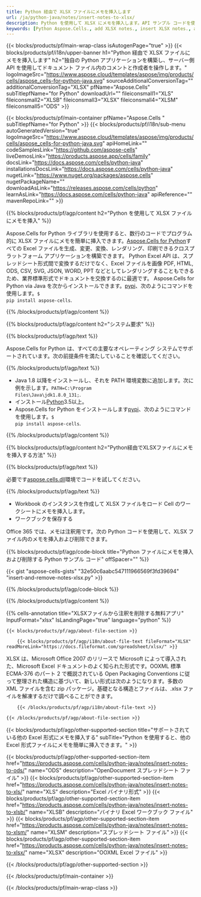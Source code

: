 ```yaml
---
title: Python 経由で XLSX ファイルにメモを挿入します
url: /ja/python-java/notes/insert-notes-to-xlsx/ 
description: Python を使用して XLSX にメモを挿入します。API サンプル コードを使用して、Python アプリケーション内にメモを挿入します。
keywords: [Python Aspose.Cells., add XLSX notes., insert XLSX notes., access XLSX notes., remove XLSX notes., delete XLSX notes., add notes in XLSX., insert notes in XLSX., access notes in XLSX., remove notes in XLSX., delete notes in XLSX]
---
```

{{< blocks/products/pf/main-wrap-class isAutogenPage="true" >}}
{{< blocks/products/pf/i18n/upper-banner h1="Python 経由で XLSX ファイルにメモを挿入します" h2="独自の Python アプリケーションを構築し、サーバー側 API を使用してドキュメント ファイル内のコメントと作成者を操作します。" logoImageSrc="https://www.aspose.cloud/templates/aspose/img/products/cells/aspose_cells-for-python-java.svg" sourceAdditionalConversionTag="" additionalConversionTag="XLSX" pfName="Aspose.Cells" subTitlepfName="for Python" downloadUrl="" fileiconsmall1="XLS" fileiconsmall2="XLSB" fileiconsmall3="XLSX" fileiconsmall4="XLSM" fileiconsmall5="ODS" >}}

{{< blocks/products/pf/main-container pfName="Aspose.Cells " subTitlepfName="for Python" >}}
{{< blocks/products/pf/i18n/sub-menu autoGeneratedVersion="true" logoImageSrc="https://www.aspose.cloud/templates/aspose/img/products/cells/aspose_cells-for-python-java.svg" apiHomeLink="" codeSamplesLink="https://github.com/aspose-cells" liveDemosLink="https://products.aspose.app/cells/family" docsLink="https://docs.aspose.com/cells/python-java" installationsDocsLink="https://docs.aspose.com/cells/python-java" nugetLink="https://www.nuget.org/packages/aspose.cells" nugetPackageName="" downloadAsLink="https://releases.aspose.com/cells/python" learnAsLink="https://docs.aspose.com/cells/python-java" apiReference="" mavenRepoLink="" >}}

{{% blocks/products/pf/agp/content h2="Python を使用して XLSX ファイルにメモを挿入" %}}

Aspose.Cells for Python ライブラリを使用すると、数行のコードでプログラム的に XLSX ファイルにメモを簡単に挿入できます。[Aspose.Cells for Python](https://pypi.org/project/aspose-cells)すべての Excel ファイルを生成、変更、変換、レンダリング、印刷できるクロスプラットフォーム アプリケーションを構築できます。 Python Excel API は、スプレッドシート形式間で変換するだけでなく、Excel ファイルを画像 PDF, HTML, ODS, CSV, SVG, JSON, WORD, PPT などとしてレンダリングすることもできるため、業界標準形式でドキュメントを交換するのに最適です。 Aspose.Cells for Python via Java を次からインストールできます。<a href="https://pypi.org/project/aspose-cells/">pypi</a>、次のようにコマンドを使用します。<code>$ pip install aspose-cells</code>.

 
{{% /blocks/products/pf/agp/content %}}

{{% blocks/products/pf/agp/content h2="システム要求" %}}

{{% blocks/products/pf/agp/text %}}

Aspose.Cells for Python は、すべての主要なオペレーティング システムでサポートされています。次の前提条件を満たしていることを確認してください。

{{% /blocks/products/pf/agp/text %}}

-  Java 1.8 以降をインストールし、それを PATH 環境変数に追加します。次に例を示します。<code>PATH=C:\Program Files\Java\jdk1.8.0_131;</code>.
- インストール[Python](https://www.python.org/downloads/)3.5以上。
-  Aspose.Cells for Python をインストールします<a href="https://pypi.org/project/aspose-cells/">pypi</a>、次のようにコマンドを使用します。<code>$ pip install aspose-cells</code>.


{{% /blocks/products/pf/agp/content %}}

{{% blocks/products/pf/agp/content h2="Python経由でXLSXファイルにメモを挿入する方法" %}}

{{% blocks/products/pf/agp/text %}}

必要です[aspose.cells.dll](https://releases.aspose.com/cells/python)環境でコードを試してください。

{{% /blocks/products/pf/agp/text %}}

+ Workbook のインスタンスを作成して XLSX ファイルをロード
Cell のワークシートにメモを挿入します。
 + ワークブックを保存する

Office 365 では、メモは注釈用です。次の Python コードを使用して、XLSX ファイル内のメモを挿入および削除できます。

{{% blocks/products/pf/agp/code-block title="Python ファイルにメモを挿入および削除する Python サンプル コード" offSpacer="" %}}

{{< gist "aspose-cells-gists" "32e50c6aabc547111966569f3fd39694" "insert-and-remove-notes-xlsx.py" >}}

{{% /blocks/products/pf/agp/code-block %}}

{{% /blocks/products/pf/agp/content %}}


{{% cells-annotation title="XLSXファイルから注釈を削除する無料アプリ" InputFormat="xlsx" IsLandingPage="true" language="python" %}}

<!-- aboutfile Starts -->

    {{< blocks/products/pf/agp/about-file-section >}}

        {{< blocks/products/pf/agp/i18n/about-file-text fileFormat="XLSX" readMoreLink="https://docs.fileformat.com/spreadsheet/xlsx/" >}}
XLSX は、Microsoft Office 2007 のリリースで Microsoft によって導入された、Microsoft Excel ドキュメントのよく知られた形式です。OOXML 標準 ECMA-376 のパート 2 で概説されている Open Packaging Conventions に従って整理された構造に基づいて、新しい形式は次のようになります。多数の XML ファイルを含む zip パッケージ。基礎となる構造とファイルは、.xlsx ファイルを解凍するだけで調べることができます。

        {{< /blocks/products/pf/agp/i18n/about-file-text >}}

    {{< /blocks/products/pf/agp/about-file-section >}}

<!-- aboutfile Ends -->

{{< blocks/products/pf/agp/other-supported-section title="サポートされている他の Excel 形式にメモを挿入する" subTitle="Python を使用すると、他の Excel 形式ファイルにメモを簡単に挿入できます。" >}}

{{< blocks/products/pf/agp/other-supported-section-item href="https://products.aspose.com/cells/python-java/notes/insert-notes-to-ods/" name="ODS" description="OpenDocument スプレッドシート ファイル" >}}
{{< blocks/products/pf/agp/other-supported-section-item href="https://products.aspose.com/cells/python-java/notes/insert-notes-to-xls/" name="XLS" description="Excel バイナリ形式" >}}
{{< blocks/products/pf/agp/other-supported-section-item href="https://products.aspose.com/cells/python-java/notes/insert-notes-to-xlsb/" name="XLSB" description="バイナリ Excel ワークブック ファイル" >}}
{{< blocks/products/pf/agp/other-supported-section-item href="https://products.aspose.com/cells/python-java/notes/insert-notes-to-xlsm/" name="XLSM" description="スプレッドシート ファイル" >}}
{{< blocks/products/pf/agp/other-supported-section-item href="https://products.aspose.com/cells/python-java/notes/insert-notes-to-xlsx/" name="XLSX" description="OOXML Excel ファイル" >}}

{{< /blocks/products/pf/agp/other-supported-section >}}

{{< /blocks/products/pf/main-container >}}
    
{{< /blocks/products/pf/main-wrap-class >}}
